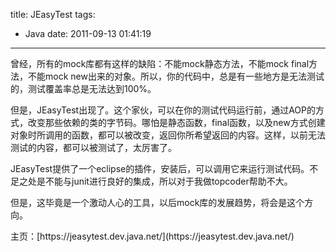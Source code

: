 title: JEasyTest
tags:
  - Java
date: 2011-09-13 01:41:19
---

曾经，所有的mock库都有这样的缺陷：不能mock静态方法，不能mock final方法，不能mock new出来的对象。所以，你的代码中，总是有一些地方是无法测试的，测试覆盖率总是无法达到100%。
<p>但是，JEasyTest出现了。这个家伙，可以在你的测试代码运行前，通过AOP的方式，改变那些依赖的类的字节码。哪怕是静态函数，final函数，以及new方式创建对象时所调用的函数，都可以被改变，返回你所希望返回的内容。这样，以前无法测试的内容，都可以被测试了，太厉害了。
<p>JEasyTest提供了一个eclipse的插件，安装后，可以调用它来运行测试代码。不足之处是不能与junit进行良好的集成，所以对于我做topcoder帮助不大。
<p>但是，这毕竟是一个激动人心的工具，以后mock库的发展趋势，将会是这个方向。
<p>主页：[https://jeasytest.dev.java.net/](https://jeasytest.dev.java.net/)
